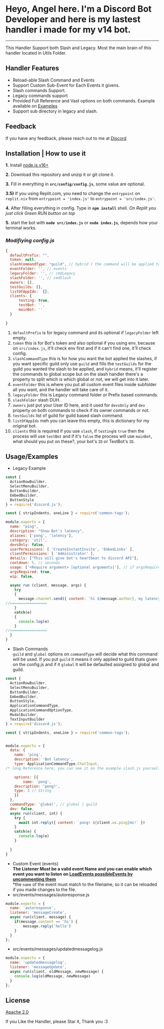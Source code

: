 
# Heyo, Angel here. I'm a Discord Bot Developer and here is my lastest handler i made for my v14 bot.
---
This Handler Support both Slash and Legacy. Most the main brain of this handler located in Utils Folder.


## Handler Features

- Reload-able Slash Command and Events
- Support Custom Sub-Event for Each Events it givens.
- Slash commands Support.
- Legacy commands support
- Provided Full Reference and Vast options on both commands. Example available on [Examples](https://github.com/Angelix1/v14-handler/tree/main/src/examples/)
- Support sub directory in legacy and slash.

## Feedback

If you have any feedback, please reach out to me at [Discord](https://discord.com/users/692632336961110087)


## **Installation | How to use it**

**1.** Install [node.js v16+](https://nodejs.org/en/)

**2.** Download this repository and unzip it or git clone it.

**3.** Fill in everything in **`src/config/config.js`**, some value are optional.

**3.5)** If you using Replit.com, you need to change the `entrypoint` on `replit.nix` from `entrypoint = 'index.js'` to `entrypoint = 'src/index.js'`.

**4.** After filling everything in config. Type in **`npm install`** shell. *On Replit you just click Green RUN button on top*

**5.** start the bot with **`node src/index.js`** or **`node index.js`**, depends how your terminal works.
<br/>

### _Modifiying config.js_

```javascript
{
  defaultPrefix: "",
  token: null,
  slashCommandType: "guild", // hybrid [ the command will be applied to global scope ] | guild [ the command only will be applied to testGuilds ]
  eventFolder: '', // events
  legacyFolder: '', // cmdLegacy
  slashFolder: '', // cmdSlash
  owners: [],
  testGuilds: [],
  listOfAppIds:  {},
  clients: {
	  testing: true,
	  testBot: '',
	  mainBot: ''
  }
  
}
```
1. `defaultPrefix` is for legacy command and its optional if `legacyFolder` left empty.
2. `token` this is for Bot's token and also optional if you using env, because on `src/index.js`, it'll check env first and if it can't find one, it'll check config.
3. `slashCommandType` this is for how you want the bot applied the slashes, if you want specific guild only use `guild` and fills the `testGuilds` for the guild you wanted the slash to be applied, and `hybrid` means, it'll register the commands to global scope but on the slash handler there's a property to split which is which global or not, we will get into it later.
4. `eventFolder` this is where you put all custom event files inside subfolder all you want, and the handler will take care of it.
5. `legacyFolder` this is Legacy command folder or Prefix based commands.
6. `slashFolder` slash DUH.
7. `owners` just put your User ID here, and it used for `devsOnly` and `dev` property on both commands to check if its owner commands or not.
8. `testGuilds` list of guild for guild based slash command.
9. `listOfAppIds` meh you can leave this empty, this is dictionary for my original bot.
10. `clients` this is required if you use `slash`, if `testing`is `true` then the process will use `testBot` and if it's `false` the process will use `mainBot`, what should you put on these?, your bot's `ID` or TestBot's `ID`.

## Usage/Examples

- Legacy Example
```javascript
const { 
  ActionRowBuilder, 
  SelectMenuBuilder, 
  ButtonBuilder, 
  EmbedBuilder,
  ButtonStyle
} = require('discord.js');

const { stripIndents, oneLine } = require('common-tags');

module.exports = {    
  name: "ping", 
  description: "Show Bot's latency",
  aliases: ['pong', 'latency'],
  category: 'util',
  devsOnly: false,
  userPermissions: [ 'CreateInstantInvite', 'EmbedLinks' ], 
  clientPermissions: [ 'Administrator' ], 
  details: ["This will give bot's heartbeat to discord API"],
  cooldown: 5, // seconds
  usage: ['<Require argument> [optional arguments]'], // if argsRequired is true then this param required
  argsRequired: true,
  wip: false,

  async run (client, message, args) {
    try
    {
      message.channel.send({ content: `hi ${message.author}, my latency is ${client.ws.ping}` })
//=================
    }
    catch(e)
    {
      console.log(e)
    }      
//=================
  }
}

```
- Slash Commands <br>
`guild` and `global` options on `commandType` will decide what this command will be used. If you put `guild` it means it only applied to guild thats given on the config.js and if it `global` it will be defaulted assigned to global and guild.
```javascript
const { 
  ActionRowBuilder, 
  SelectMenuBuilder, 
  ButtonBuilder, 
  EmbedBuilder,
  ButtonStyle,
  ApplicationCommandType, 
  ApplicationCommandOptionType, 
  ModalBuilder, 
  TextInputBuilder
} = require('discord.js');

const { stripIndents, oneLine } = require('common-tags');


module.exports = {
  data: {
    name: 'ping',
    description: 'Bot latency',
    type: ApplicationCommandType.ChatInput,
/* long Reference here, you can see it on the example slash.js yourself */

    options: [{
    	name: 'pong',
	description: 'pong?',
	type: 3 // String
	}]
  },
  commandType: 'global', // global | guild
  dev: false,
  async run(client, int) {
    try {
      await int.reply({ content: `pong! ${client.ws.ping}ms!` })
    }
    catch(e) {
      console.log(e)
    }
    
  }
}
```
- Custom Event (events) <br>
**The Listener Must be a valid event Name and you can enable which event you want to listen on [LoadEvents possibleEvents by uncommenting them](https://github.com/Angelix1/v14-handler/tree/main/src/utils)** <br>
*the `name` of the event must match to the filename, so it can be reloaded if you made changes to the file.
- src/events/messages/autoresponse.js
```javascript
module.exports = {
  name: 'autoresponse',
  listener: 'messageCreate',
  async run(client, message) {
    if(message.content == 'hi') { 
    	message.reply('hello') 
    }
  }
};
```
- src/events/messages/updatedmessagelog.js
```javascript
module.exports = {
  name: 'updatedmessagelog',
  listener: 'messageUpdate',
  async run(client, oldMessage, newMessage) {
  	console.log(oldMessage, newMessage)
  }
};
```

## License

[Apache 2.0](https://choosealicense.com/licenses/apache-2.0/)

If you Like the Handler, please Star it, Thank you :3
